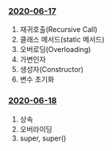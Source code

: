 ### [2020-06-17](https://github.com/osk14741/ehrStudy/blob/master/JAVA/2020-06-17_oop.md)

1. 재귀호출(Recursive Call)
2. 클래스 메서드(static 메서드)
3. 오버로딩(Overloading)
4. 가변인자
5. 생성자(Constructor)
6. 변수 초기화

### [2020-06-18](https://github.com/osk14741/ehrStudy/blob/master/JAVA/2020-06-18_oop.md)

1. 상속
2. 오버라이딩
3. super, super()





